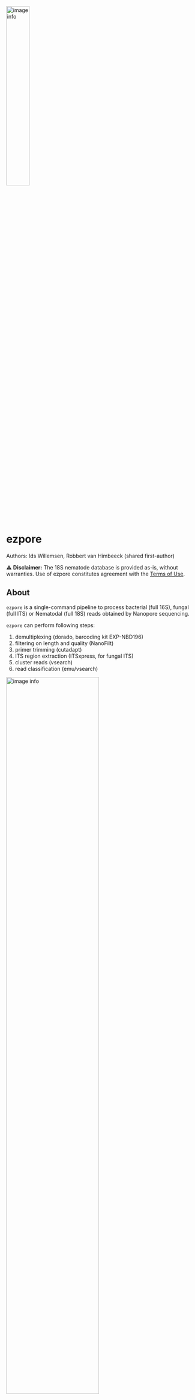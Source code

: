 <img src="ezpore_logo.png" alt="image info" width="35%">

# ezpore

Authors: Ids Willemsen, Robbert van Himbeeck (shared first-author)

⚠️ **Disclaimer:** The 18S nematode database is provided as-is, without warranties. Use of ezpore constitutes agreement with the [Terms of Use](TERMS_OF_USE.md).

## About

`ezpore` is a single-command pipeline to process bacterial (full 16S), fungal (full ITS) or Nematodal (full 18S) reads obtained by Nanopore sequencing.

`ezpore` can perform following steps:

1) demultiplexing (dorado, barcoding kit EXP-NBD196)
2) filtering on length and quality (NanoFilt)
3) primer trimming (cutadapt)
4) ITS region extraction (ITSxpress, for fungal ITS)
5) cluster reads (vsearch)
6) read classification (emu/vsearch)

<img src="ezpore_Diagram.png" alt="image info" width="70%">

## Installation & prerequisites

`ezpore` is developed for Linux operating systems and will likely also work on other Unix-like OS (e.g. MacOS). 

Usage on Windows is not supported, however Windows Subsystem for Linux (WSL) can be used (see section "WSL installation instructions").

Be aware that running on windows takes way longer than on a Linux machine!

### WSL installation instructions

Follow these steps to install Windows Subsystem for Linux (WSL) on a Windows 10 or 11 machine.

1) Open PowerShell as Administrator: Press `Windows + X` and select **Windows PowerShell (Admin)** or **Windows Terminal (Admin)**.
2) Install WSL: Run the following command in the PowerShell window:
```
wsl --install
```

### Prerequisite installation instructions

To use `ezpore`, `conda` and `snakemake` need to be installed on your system. To first install `conda` perform following steps:

1) 
```
wget https://repo.anaconda.com/miniconda/Miniconda3-latest-Linux-x86_64.sh #
```
2)
```
bash Miniconda3-latest-Linux-x86_64.sh #
```
navigate trough the interactive installation shell: Choose **yes** by “Do you wish the installer to initialize Miniconda3 by running conda init? [yes|no]" 
   
3) open a new terminal, (base) will appearing at the beginning of every rule.

4) Install snakemake with the following command:
```
conda install -c conda-forge -c bioconda snakemake
```


### Downloading and running ezpore
To 'install' `ezpore`:

1) clone the repository into your local directory using `git clone https://github.com/ids-willemsen/ezpore.git` or download the [ezpore.zip](https://github.com/ids-willemsen/ezpore/raw/main/ezpore.zip) file from the github and extract it to the directory of your choice. The `ezpore.zip` contains all files necessary for your run.
2) copy your sequencing file (fastq) to the same folder that contains the extracted [ezpore.zip](https://github.com/ids-willemsen/ezpore/raw/main/ezpore.zip) file, or cd to the ezpore folder.
3) In the case of demultiplexed data: in the extraction folder containing the [ezpore.zip](https://github.com/ids-willemsen/ezpore/raw/main/ezpore.zip) contents, create a folder called 'demux' and copy your demultiplexed files to there.
4) Edit the settingsfile.yaml to correspond with your preferred run settings - arguments are explained below.
5) Edit the barcode_files.txt to only contain barcodes you want to be analyzed - in the case this file is empty or not present, the `ezpore` pipeline will use all files. 

6) Before running `ezpore` your folder should contain the following files:
   1. snakefile.smk
   2. settingsfile.yaml
   3. barcode_files.txt
   4. ezpore_conda.yaml
   5. A non-demultiplexed fastq or a folder called 'demux' containing demultiplexed files!
8) Finally, run the `ezpore` pipeline with the command, please be nice if you are running on a cluster/server:

```
snakemake --snakefile snakefile.smk --use-conda --cores all  
```

# The settingsfile

The settingsfile.yaml contains all possible arguments that can be used by ezpore. 

The `settingsfile.yaml` includes following arguments:

| argument | description | input type | default value |
| -------- | ----------- | ------------  | ------------- |
|keep_steps | option to delete steps to avoid directory bloating | True/False | True |
|demultiplex | demultiplexes the data using dorado | True/False | True |
|min | the minimum read length (in bp). Shorter reads are removed | integer | 100 | 
|max |the maximum read length (in bp). Larger reads are removed | INTEGER | 10000 |
|quality | the minimum average read quality to be retained. Reads with lower Q score are removed | INTEGER | 15 |
|trim_primers | removes primers using cutadapt | True/False | False |
|primer_error_rate | the maximum allowed error rate for primer trimming. | UNIT INTERVAL[0-1} | 0.2 |
|clustering | clusters sequences using vsearch | True/False | False |
|cluster_perc | the percentage identity to cluster on using vsearch. | UNIT INTERVAL[0-1} | 0.97 |
|threads | the number of threads are used throughout the pipeline | INTEGER | 24 |
|group | the group of organisms: bacteria (16S_bac), nematodes (18S_nem) or fungi (ITS_fun) | STRING | none |
|barcode_file | the path to your barcode_files.txt| STRING| none |
|input_file | the input file (.fastq) of the analysis, in case demultiplexing is not performed you leave this empty like `""` | .fastq file | none | 
|forward_primer | the primer sequence of your forward primer | STRING| none|
|forward_primer | the primer sequence of your reverse primer | STRING| none|
|classifier | the classifier you would like to use for taxonomic identification| emu/vsearch| none |
|min_abundance | the minimum relative abundance of an organism to be retained by emu | UNIT INTERVAL[0-1] | 0.0001 |
|rank | the taxonomic rank which emu uses to combine output of all files | species,genus, etc. | species | 
|vsearch_id | the minimum percent identity that vsearch will include in your output| 0.97|
|custom_database | use a custom database| True/False| False|
|custom_database_path | The path to your custom database| none|

### Using a custom database
`ezpore` is equipped to automatically download the 16S SILVA database for bacteria, the UNITE ITS database for fungi, and our in-house 18S Nematode database for both 'emu' and 'vsearch' classification. If you prefer to use your own database, this is possible by changing the custom_database argument to 'True' and adding the database path to custom_database_path. In this case, the database files should be present should be in the correct format as used by vsearch/emu. If you choose to use emu, the custom_database_path should lead to a directory containing the taxonomy.tsv and species_taxid.fasta. If you choose to use vsearch, the custom_database_path should lead to a .fasta file vsearch database format. Mind that the `group` should still be set in the settingsfile (e.g. in the case you want to use ITS extraction set it to ITS_fun or if you would like to trim primers use 16S_bac/18S_nem).

### Output
#### Emu
When using emu, the `results` folder contains taxonomic identification tables for each barcode, and two combined OTU tables containing either relative abundance or total counts. Emu combines clustered OTUs when they are identified to the same taxonomic group. If you want to keep each OTU separate, we recommend using vsearch.

#### Vsearch
When using vsearch, the `results` folder contains a combined OTU table with taxonomy where the total reads per barcode and the taxonomic group of an OTU is given. If you wish to check the sequence of an OTU, these can be found in `vsearch_input/otus_renamed.fasta`.

### Bugs and requests
If you encounter any bugs or you wish to request additional features, please open an issue on this GitHub page.

### Acknowledgements
We want to thank the creators of Decona (https://github.com/Saskia-Oosterbroek/decona) for their advice in the early stages of creating the `ezpore` pipeline.
